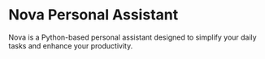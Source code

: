 # Nova Personal Assistant

Nova is a Python-based personal assistant designed to simplify your daily tasks and enhance your productivity.
